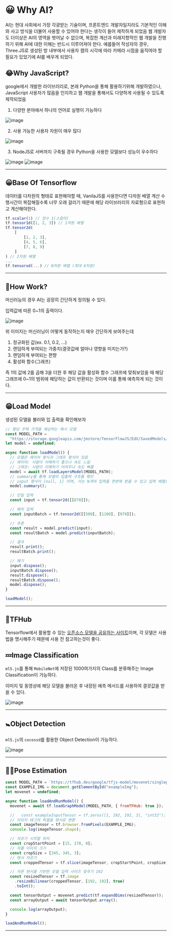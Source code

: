 # 😀 Why AI?

AI는 현대 사회에서 가장 각광받는 기술이며, 프론트엔드 개발자일지라도 기본적인 이해와 사고 방식을 더불어 사용할 수 있어야 한다는 생각이 들어 제작하게 되었음
웹 개발자도 더이상은 AI의 영역을 벗어날 수 없으며, 복잡한 계산과 미래지향적인 웹 개발을 진행하기 위해 AI에 대한 이해는 반드시 이루어져야 한다.
예를들어 작성자의 경우, Three.JS로 생성된 방 내부에서 사용자 캠의 시각에 따라 카메라 시점을 움직여야 할 필요가 있었기에 AI를 배우게 되었다.

## 😂Why JavaScript?

google에서 개발한 라이브러리로, 본래 Python을 통해 활용하기위해 개발하였으나, JavaScript 사용자가 많음을 인지하고 웹 개발을 통해서도 다양하게 사용될 수 있도록 제작되었음

1. 다양한 분야에서 하나의 언어로 실행이 가능하다

![image](https://github.com/kwb020312/Begin_Web_Merchine_Learning/assets/46777310/8dd99cd4-8ba4-4b65-a593-4b0809923528)

2. 사용 가능한 사용자 자원이 매우 많다

![image](https://github.com/kwb020312/Begin_Web_Merchine_Learning/assets/46777310/8f88a1ab-4215-46e5-b98d-7cf5aaf35589)

3. NodeJS로 서버까지 구축될 경우 Python을 사용한 모델보다 성능이 우수하다

![image](https://github.com/kwb020312/Begin_Web_Merchine_Learning/assets/46777310/c1bfe65a-c672-43b2-9b71-d43727a1c0ea)
![image](https://github.com/kwb020312/Begin_Web_Merchine_Learning/assets/46777310/3d9d017b-e8e9-4b3a-91f6-e435cb270ed6)

---

## 😀Base Of Tensorflow

데이터를 다차원의 형태로 표현해야할 때, VanilaJS를 사용한다면 다차원 배열 계산 수행시간이 복잡해질수록 너무 오래 걸리기 때문에 해당 라이브러리의 자료형으로 표현하고 계산해야한다.

```javascript
tf.scalar(1) // 정수 1(스칼라)
tf.tensor1d([1, 2, 3]) // 1차원 배열
tf.tensor2d(
    [
        [1, 2, 3],
        [4, 5, 6],
        [7, 8, 9]
    ]
) // 2차원 배열
...
tf.tensorxd(...) // N차원 배열 (최대 6차원)
```

---

## 👴How Work?

머신러능의 경우 AI는 굉장히 간단하게 정의될 수 있다.

입력값에 따른 0~1의 출력이다.

![image](https://github.com/kwb020312/Begin_Web_Machine_Learning/assets/46777310/164b3b80-3117-44dc-bf72-c094b8cb9932)

위 이미지는 머신러닝이 어떻게 동작하는지 매우 간단하게 보여주는데

1. 정규화된 값(ex. 0.1, 0.2, ...)
2. 랜덤하게 부여되는 가중치(결괏값에 얼마나 영향을 미치는가?)
3. 랜덤하게 부여되는 편향
4. 활성화 함수(그래프)

즉 1의 값에 2를 곱해 3을 더한 후 해당 값을 활성화 함수 그래프에 맞춰보았을 때 해당 그래프에 0~1의 범위에 해당하는 값이 반환되는 것이며 이를 통해 예측하게 되는 것이다.

---

## 😁Load Model

생성된 모델을 불러와 입 출력을 확인해보자

```javascript
// 평당 주택 가격을 예상하는 예시 모델
const MODEL_PATH =
  "https://storage.googleapis.com/jmstore/TensorFlowJS/EdX/SavedModels/sqftToPropertyPrice/model.json";
let model = undefined;

async function loadModel() {
  // 모델은 레이어 형식과 그래프 형식이 있음
  // 레이어: 사람이 이해하기 좋으나 속도 느림
  // 그래프: 사람이 이해하기 어려우나 속도 빠름
  model = await tf.loadLayersModel(MODEL_PATH);
  // summary를 통해 모델의 입출력 구조를 확인
  // input 형식이 [null, 1] 이며, 이는 N개의 입력을 한번에 받을 수 있고 입력 배열요소 수는 1개여야 함을 의미
  model.summary();

  // 단일 입력
  const input = tf.tensor2d([[870]]);

  // 배치 입력
  const inputBatch = tf.tensor2d([[500], [1100], [970]]);

  // 추론
  const result = model.predict(input);
  const resultBatch = model.predict(inputBatch);

  // 결과
  result.print();
  resultBatch.print();

  // 폐기
  input.dispose();
  inputBatch.dispose();
  result.dispose();
  resultBatch.dispose();
  model.dispose();
}

loadModel();
```

---

## 💾TFHub

Tensorflow에서 활용할 수 있는 [오픈소스 모델을 공유하는 사이트](https://www.kaggle.com/models?tfhub-redirect=true)이며, 각 모델은 사용법을 명시해주기 때문에 사용 전 참고하는것이 좋다.

## 💤Image Classification

`ml5.js`를 통해 `MobileNet`에 저장된 1000여가지의 Class를 분류해주는 Image Classification이 가능하다.

이미지 및 동영상에 해당 모델을 불러온 후 내장된 예측 메서드를 사용하여 결괏값을 받을 수 있다.

![image](https://github.com/kwb020312/Begin_Web_Merchine_Learning/assets/46777310/c51730a5-72f9-4d14-8ead-7ddc67b8d107)

---

## 🚼Object Detection

`ml5.js`의 `cocossd`를 활용한 Object Detection이 가능하다.

![image](https://github.com/kwb020312/Begin_Web_Machine_Learning/assets/46777310/131adc56-d048-44ff-acd5-5b7871cafa02)

---

## 🏃‍♂️Pose Estimation

```javascript
const MODEL_PATH = `https://tfhub.dev/google/tfjs-model/movenet/singlepose/lightning/4`;
const EXAMPLE_IMG = document.getElementById("exampleImg");
let movenet = undefined;

async function loadAndRunModel() {
  movenet = await tf.loadGraphModel(MODEL_PATH, { fromTFHub: true });

  //   const exampleInputTensor = tf.zeros([1, 192, 192, 3], "int32");
  // 이미지 태그의 픽셀을 텐서로 변환
  const imageTensor = tf.browser.fromPixels(EXAMPLE_IMG);
  console.log(imageTensor.shape);

  // 자르기 시작할 위치
  const cropStartPoint = [15, 170, 0];
  // 자를 이미지 크기
  const cropSize = [345, 345, 3];
  // 텐서 자르기
  const croppedTensor = tf.slice(imageTensor, cropStartPoint, cropSize);

  // 자른 텐서를 기반한 모델 입력 사이즈 맞추기 192
  const resizedTensor = tf.image
    .resizeBilinear(croppedTensor, [192, 192], true)
    .toInt();

  const tensorOutput = movenet.predict(tf.expandDims(resizedTensor));
  const arrayOutput = await tensorOutput.array();

  console.log(arrayOutput);
}

loadAndRunModel();
```

---
